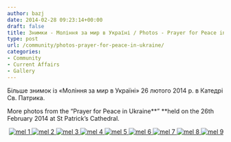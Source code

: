 ```yaml
---
author: bazj
date: 2014-02-28 09:23:14+00:00
draft: false
title: Знимки - Моління за мир в Україні / Photos - Prayer for Peace in Ukraine
type: post
url: /community/photos-prayer-for-peace-in-ukraine/
categories:
- Community
- Current Affairs
- Gallery
---
```


Більше знимок із «Моління за мир в Україні» 26 лютого 2014 р. в Катедрі Св. Патрика.

More photos from the “Prayer for Peace in Ukraine**” **held on the 26th February 2014 at St Patrick’s Cathedral.

 [![mel 1](http://www.ozeukes.com/wp-content/uploads/2014/02/mel-1-.jpg)
](http://www.ozeukes.com/wp-content/uploads/2014/02/mel-1-.jpg)[![mel 2](http://www.ozeukes.com/wp-content/uploads/2014/02/mel-2.jpg)
](http://www.ozeukes.com/wp-content/uploads/2014/02/mel-2.jpg)[![mel 3](http://www.ozeukes.com/wp-content/uploads/2014/02/mel-3.jpg)
](http://www.ozeukes.com/wp-content/uploads/2014/02/mel-3.jpg)[![mel 4](http://www.ozeukes.com/wp-content/uploads/2014/02/mel-4.jpg)
](http://www.ozeukes.com/wp-content/uploads/2014/02/mel-4.jpg)[![mel 5](http://www.ozeukes.com/wp-content/uploads/2014/02/mel-5.jpg)
](http://www.ozeukes.com/wp-content/uploads/2014/02/mel-5.jpg)[![mel 6](http://www.ozeukes.com/wp-content/uploads/2014/02/mel-6.jpg)
](http://www.ozeukes.com/wp-content/uploads/2014/02/mel-6.jpg)[![mel 7](http://www.ozeukes.com/wp-content/uploads/2014/02/mel-7.jpg)
](http://www.ozeukes.com/wp-content/uploads/2014/02/mel-7.jpg)[![mel 8](http://www.ozeukes.com/wp-content/uploads/2014/02/mel-8.jpg)
](http://www.ozeukes.com/wp-content/uploads/2014/02/mel-8.jpg)[![mel 9](http://www.ozeukes.com/wp-content/uploads/2014/02/mel-9.jpg)
](http://www.ozeukes.com/wp-content/uploads/2014/02/mel-9.jpg)
